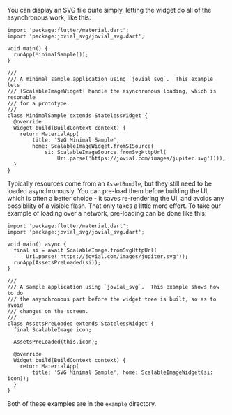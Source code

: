 
You can display an SVG file quite simply, letting the widget do all
of the asynchronous work, like this:

```
import 'package:flutter/material.dart';
import 'package:jovial_svg/jovial_svg.dart';

void main() {
  runApp(MinimalSample());
}

///
/// A minimal sample application using `jovial_svg`.  This example lets
/// [ScalableImageWidget] handle the asynchronous loading, which is resonable
/// for a prototype.
///
class MinimalSample extends StatelessWidget {
  @override
  Widget build(BuildContext context) {
    return MaterialApp(
        title: 'SVG Minimal Sample',
        home: ScalableImageWidget.fromSISource(
            si: ScalableImageSource.fromSvgHttpUrl(
                Uri.parse('https://jovial.com/images/jupiter.svg'))));
  }
}
```

Typically resources come from an `AssetBundle`, but they still need to be
loaded asynchronously.  You can pre-load them before building the UI,
which is often a better choice - it saves re-rendering the UI, and avoids
any possibility of a visible flash.  That only takes a little more effort.
To take our example of loading over a network, pre-loading can be done
like this:

```
import 'package:flutter/material.dart';
import 'package:jovial_svg/jovial_svg.dart';

void main() async {
  final si = await ScalableImage.fromSvgHttpUrl(
      Uri.parse('https://jovial.com/images/jupiter.svg'));
  runApp(AssetsPreLoaded(si));
}

///
/// A sample application using `jovial_svg`.  This example shows how to do
/// the asynchronous part before the widget tree is built, so as to avoid
/// changes on the screen.
///
class AssetsPreLoaded extends StatelessWidget {
  final ScalableImage icon;

  AssetsPreLoaded(this.icon);

  @override
  Widget build(BuildContext context) {
    return MaterialApp(
        title: 'SVG Minimal Sample', home: ScalableImageWidget(si: icon));
  }
}
```

Both of these examples are in the `example` directory.
